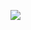 ![](https://github.com/tnt-summer-academy/Curriculum/blob/main/Week%202/%5BENG2.4%5Dcounter-example-screenshot.png)
